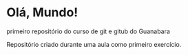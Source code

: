 # Olá, Mundo!
 primeiro repositório do curso de git e gitub do Guanabara

 Repositório criado durante uma aula como primeiro exercício.
